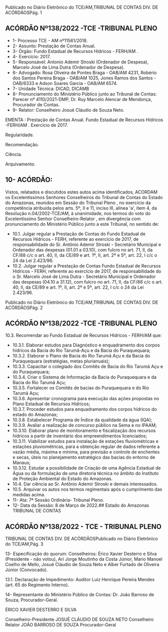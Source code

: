 Publicado  no  Diário  Eletrônico do TCE/AM,TRIBUNAL DE CONTAS DIV. DE ACÓRDÃOSPág. 1

## ACÓRDÃO Nº138/2022 -TCE -TRIBUNAL PLENO

- 1- Processo TCE - AM nº11561/2018.
- 2- Assunto: Prestação de Contas Anual.
- 3- Órgão: Fundo Estadual de Recursos Hídricos - FERH/AM .
- 4- Exercício: 2017.
- 5- Responsável: Antonio Ademir Stroski (Ordenador de Despesa), Marcelo José de Lima Dutra (Ordenador de Despesa).
- 6- Advogado: Rosa  Oliveira  de  Pontes  Braga  -  OAB/AM  4231,  Robério  dos  Santos Pereira Braga - OAB/AM 1025, Jones Ramos dos Santos - OAB/6333 e Adson Soares Garcia - OAB/AM 6574.
- 7- Unidade Técnica: DICAD, DICAMB
- 8- Pronunciamento  do  Ministério  Público  junto  ao  Tribunal  de  Contas: Parecer  nº 4110/2021-DMP, Dr. Ruy Marcelo Alencar de Mendonça, Procurador de Contas.
- 9- Relator: Conselheiro Josué Cláudio de Souza Neto.

EMENTA : Prestação de Contas Anual. Fundo Estadual de Recursos Hídricos -FERH/AM  . Exercício de 2017.

Regularidade.

Recomendação.

Ciência.

Arquivamento.

## 10-  ACÓRDÃO:

Vistos, relatados e discutidos estes autos acima identificados, ACORDAM os Excelentíssimos Senhores Conselheiros do Tribunal de Contas do Estado do Amazonas, reunidos em Sessão do Tribunal Pleno , no exercício da competência atribuída pelos arts. 5º, II e 11, inciso III, alínea 'a', item 4, da Resolução n.04/2002-TCE/AM, à unanimidade, nos termos do voto do Excelentíssimo Senhor Conselheiro-Relator , em divergência com pronunciamento do Ministério Público junto a este Tribunal, no sentido de:

- 10.1. Julgar regular a  Prestação  de  Contas  do  Fundo  Estadual  de  Recursos Hídricos - FERH, referente ao exercício de 2017, de responsabilidade do Sr.  Antônio  Ademir  Stroski -  Secretário  Municipal  e  Ordenador  das despesas (01.01 a 03.10), com fulcro no art. 71, II, da CF/88 c/c o art. 40, II, da CE/89 e art. 1º, II, art. 2º e 5º, art. 22, I c/c o 24 da Lei 2.423/96.
- 10.2. Julgar  regular a  Prestação  de  Contas  Fundo  Estadual  de  Recursos Hídricos - FERH, referente ao exercício de 2017, de responsabilidade do o Sr.  Marcelo José de Lima Dutra -  Secretário  Municipal  e  Ordenador das despesas (04.10 a 31.12), com fulcro no art. 71, II, da CF/88 c/c o art. 40, II, da CE/89 e art. 1º, II, art. 2º e 5º, art. 22, I c/c o 24 da Lei 2.423/96.

Publicado  no  Diário  Eletrônico do TCE/AM,TRIBUNAL DE CONTAS DIV. DE ACÓRDÃOSPág. 2

## ACÓRDÃO Nº138/2022 -TCE -TRIBUNAL PLENO

10.3. Recomendar ao Fundo Estadual de Recursos Hídricos - FERH/AM que:

- 10.3.1. Elaborar estudos para Diagnóstico e enquadramento dos corpos hídricos da Bacia do Rio Tarumã-Açu e da Bacia do Puraquequara;
- 10.3.2. Elaborar o Plano de Bacia do Rio Tarumã Açu e da Bacia do Puraquequara (estratégias, metas plurianuais);
- 10.3.3. Capacitar  o  colegiado  dos  Comitês  de  Bacia  do  Rio Tarumã Açu e do Puraquequara;
- 10.3.4. Criar o Sistema de Informação da Bacia do Puraquequara e da Bacia do Rio Tarumã Açu;
- 10.3.5. Fortalecer  os  Comitês  de  bacias  do  Puraquequara  e  do Rio Tarumã Açu;
- 10.3.6. Apresentar cronograma para execução das ações propostas no Plano Estadual de Recursos Hídricos;
- 10.3.7. Proceder estudos para enquadramento dos corpos hídricos do estado do Amazonas;
- 10.3.8. Estabelecer  Programa  de  Índice  da  qualidade  da  água (IQA);
- 10.3.9. Avaliar  a  realização  de  concurso  público  na  Sema  e  no IPAAM;
- 10.3.10. Elaborar plano de monitoramento e fiscalização dos recursos hídricos a partir de inventário dos empreendimentos licenciados;
- 10.3.11. Viabilizar estudos para instalação de estações fluviométricas  e  estações  pluviométricas,  para  a  obtenção regular de  dados  referente  a  vazão  média,  máxima  e mínima,  para  previsão  e  controle  de  enchentes  e  secas, úteis no planejamento estratégico das bacias do entorno de Manaus;
- 10.3.12. Estudar  a possibilidade de Criação  de  uma  Agência Estadual de Água ou da formulação de uma diretoria técnica no âmbito do Instituto de Proteção Ambiental do Estado do Amazonas.
- 10.4. Dar ciência ao Sr. Antônio Ademir Stroski e demais interessados.
- 10.5. Arquivar os  autos  nos  termos  regimentais  após  o  cumprimento  das medidas acima.
- 11-  Ata: 7ª Sessão Ordinária- Tribunal Pleno.
- 12-  Data da Sessão: 8 de Março de 2022.## Estado do Amazonas TRIBUNAL DE CONTAS

## ACÓRDÃO Nº138/2022 - TCE - TRIBUNAL PLENO

TRIBUNAL DE CONTAS DIV. DE ACÓRDÃOSPublicado  no  Diário  Eletrônico do TCE/AM,Pág. 3

13-  Especificação do quorum: Conselheiros: Érico Xavier Desterro e Silva (Presidente - não votou), Ari Jorge Moutinho da Costa Júnior, Mario Manoel Coelho de Mello, Josué Cláudio de Souza Neto e Alber Furtado de Oliveira Júnior (Convocado).

13.1. Declaração de Impedimento: Auditor Luiz Henrique Pereira Mendes (art. 65 do Regimento Interno).

14-  Representante  do  Ministério  Público  de  Contas: Dr.  João  Barroso  de  Souza, Procurador-Geral.

ÉRICO XAVIER DESTERRO E SILVA

Conselheiro-Presidente JOSUÉ CLÁUDIO DE SOUZA NETO Conselheiro Relator JOÃO BARROSO DE SOUZA Procurador-Geral